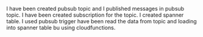 I have been created pubsub topic and I published messages in pubsub topic.
I have been created subscription for the topic.
I created spanner table.
I used pubsub trigger have been read the data from topic and loading into spanner table bu using cloudfunctions.
